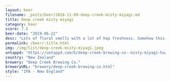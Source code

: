 ```yaml
---
layout: beer
filename: _posts/beer/2016-11-09-deep-creek-misty-miyagi.md
title: Deep creek misty miyagi
category: beer
score: 7.5
beer-date: "2019-06-22"
desc: "Lots of floral smells with a lot of hop freshness. Somehow this gets a bit lost in the taste, the bitterness comes through strong and overwhelms the rest"
permalink: /beer/:title.html
img: /img/list/deep-creek-misty-miyagi.jpeg
untappd: "https://untappd.com/b/deep-creek-brewing-co--misty-miyagi-hazy-ipa/2864298"
country: "New Zealand"
brewery: "Deep Creek Brewing Co."
breweryURL: "brewery/deep-creek-brewing-co.html"
style: "IPA - New England"
---
```

